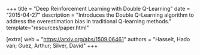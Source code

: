 +++
title = "Deep Reinforcement Learning with Double Q-Learning"
date = "2015-04-27"
description = "Introduces the Double Q-Learning algorithm to address the overestimation bias in traditional Q-learning methods."
template="resources/paper.html"

[extra]
web = "https://arxiv.org/abs/1509.06461"
authors = "Hasselt, Hado van; Guez, Arthur; Silver, David"
+++